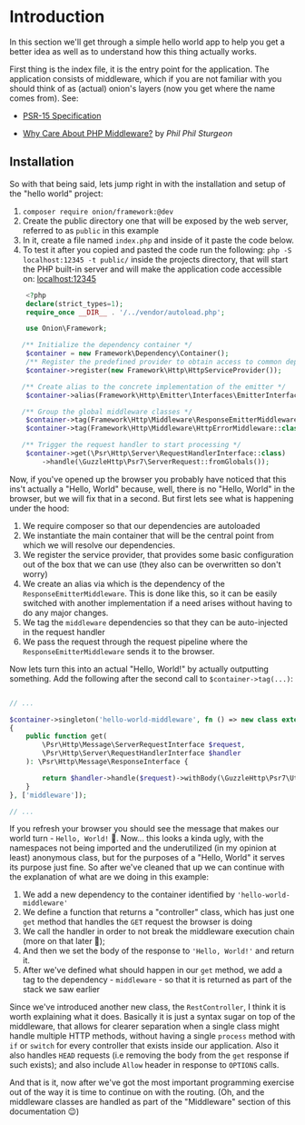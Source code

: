 # Introduction

In this section we'll get through a simple hello world app to help you
get a better idea as well as to understand how this thing actually works.

First thing is the index file, it is the entry point for the application.
The application consists of middleware, which if you are not familiar
with you should think of as (actual) onion's layers (now you get where the name
comes from). See:

- [PSR-15 Specification](https://github.com/php-fig/fig-standards/blob/master/accepted/PSR-15-request-handlers.md)

- [Why Care About PHP Middleware?](https://philsturgeon.uk/php/2016/05/31/why-care-about-php-middleware/) by _Phil Phil Sturgeon_

## Installation

So with that being said, lets jump right in with the installation
and setup of the "hello world" project:

1. `composer require onion/framework:@dev`
2. Create the public directory one that will be exposed by the web server, referred to as `public` in this example
3. In it, create a file named `index.php` and inside of it paste the code below.
4. To test it after you copied and pasted the code run the following:
   `php -S localhost:12345 -t public/` inside the projects directory,
   that will start the PHP built-in server and will make the application
   code accessible on: [localhost:12345](http://localhost:12345)

```php
    <?php
    declare(strict_types=1);
    require_once __DIR__ . '/../vendor/autoload.php';

    use Onion\Framework;

   /** Initialize the dependency container */
    $container = new Framework\Dependency\Container();
    /** Register the predefined provider to obtain access to common dependencies */
    $container->register(new Framework\Http\HttpServiceProvider());

   /** Create alias to the concrete implementation of the emitter */
    $container->alias(Framework\Http\Emitter\Interfaces\EmitterInterface::class, Framework\Http\Emitter\PhpEmitter::class);

   /** Group the global middleware classes */
    $container->tag(Framework\Http\Middleware\ResponseEmitterMiddleware::class, 'middleware');
    $container->tag(Framework\Http\Middleware\HttpErrorMiddleware::class, 'middleware');

   /** Trigger the request handler to start processing */
    $container->get(\Psr\Http\Server\RequestHandlerInterface::class)
        ->handle(\GuzzleHttp\Psr7\ServerRequest::fromGlobals());
```

Now, if you've opened up the browser you probably have noticed that this ins't actually a "Hello, World" because, well, there is no "Hello, World" in the browser, but we will fix that in a second. But first lets see what is happening under the hood:

1.  We require composer so that our dependencies are autoloaded
2.  We instantiate the main container that will be the central point
    from which we will resolve our dependencies.
3.  We register the service provider, that provides some basic configuration
    out of the box that we can use (they also can be overwritten so don't worry)
4.  We create an alias via which is the dependency of the `ResponseEmitterMiddleware`.
    This is done like this, so it can be easily switched with another implementation
    if a need arises without having to do any major changes.
5.  We tag the `middleware` dependencies so that they can be auto-injected
    in the request handler
6.  We pass the request through the request pipeline where the `ResponseEmitterMiddleware`
    sends it to the browser.

Now lets turn this into an actual "Hello, World!" by actually outputting something.
Add the following after the second call to `$container->tag(...)`:

```php

// ...

$container->singleton('hello-world-middleware', fn () => new class extends Framework\Controller\RestController
{
    public function get(
        \Psr\Http\Message\ServerRequestInterface $request,
        \Psr\Http\Server\RequestHandlerInterface $handler
    ): \Psr\Http\Message\ResponseInterface {

        return $handler->handle($request)->withBody(\GuzzleHttp\Psr7\Utils::streamFor('Hello, World!'));
    }
}, ['middleware']);

// ...

```

If you refresh your browser you should see the message that makes our
world turn - `Hello, World!` 🎉. Now... this looks a kinda ugly, with
the namespaces not being imported and the underutilized (in my opinion
at least) anonymous class, but for the purposes of a "Hello, World" it
serves its purpose just fine. So after we've cleaned that up we can
continue with the explanation of what are we doing in this example:

1.  We add a new dependency to the container identified by
    `'hello-world-middleware'`
2.  We define a function that returns a "controller" class, which has
    just one `get` method that handles the `GET` request the browser is
    doing
3.  We call the handler in order to not break the middleware execution
    chain (more on that later 🙂);
4.  And then we set the body of the response to `'Hello, World!'` and
    return it.
5.  After we've defined what should happen in our `get` method, we add a
    tag to the dependency - `middleware` - so that it is returned as part
    of the stack we saw earlier

Since we've introduced another new class, the `RestController`, I think
it is worth explaining what it does. Basically it is just a syntax sugar
on top of the middleware, that allows for clearer separation when a
single class might handle multiple HTTP methods, without having a single
`process` method with `if` or `switch` for every controller that exists
inside our application. Also it also handles `HEAD` requests (i.e
removing the body from the `get` response if such exists); and also
include `Allow` header in response to `OPTIONS` calls.

And that is it, now after we've got the most important programming
exercise out of the way it is time to continue on with the routing. (Oh, and the middleware classes are handled as part of the "Middleware" section of this documentation 😉)
